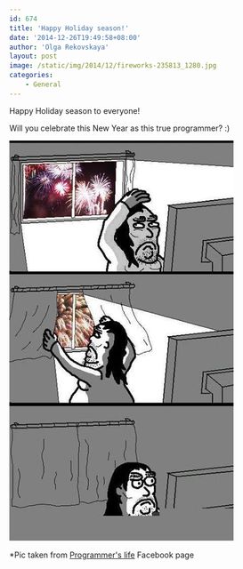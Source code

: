 ```yaml
---
id: 674
title: 'Happy Holiday season!'
date: '2014-12-26T19:49:58+08:00'
author: 'Olga Rekovskaya'
layout: post
image: /static/img/2014/12/fireworks-235813_1280.jpg
categories:
    - General
---
```


Happy Holiday season to everyone!

Will you celebrate this New Year as this true programmer? :)

![644258_435201423212701_1317592391_n](/static/img/2014/12/644258_435201423212701_1317592391_n.jpg)

\*Pic taken from [Programmer's life](https://www.facebook.com/434638389935671/photos/a.435120493220794.98996.434638389935671/435201423212701/?type=1) Facebook page

